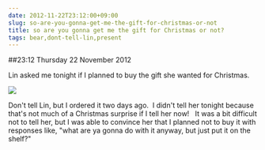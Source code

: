 ```yaml
---
date: 2012-11-22T23:12:00+09:00
slug: so-are-you-gonna-get-me-the-gift-for-christmas-or-not
title: so are you gonna get me the gift for Christmas or not?
tags: bear,dont-tell-lin,present
---
```


##23:12 Thursday 22 November 2012

Lin asked me tonight if I planned to buy the gift she wanted for Christmas.

[![](/images/2012/11/Screen-Shot-2012-11-22-at-11.03.06-PM.png)](/images/2012/11/Screen-Shot-2012-11-22-at-11.03.06-PM.png)

Don't tell Lin, but I ordered it two days ago.  I didn't tell her tonight because that's not much of a Christmas surprise if I tell her now!   It was a bit difficult not to tell her, but I was able to convince her that I planned not to buy it with responses like, "what are ya gonna do with it anyway, but just put it on the shelf?"


